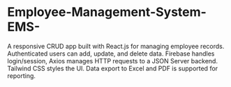 # Employee-Management-System-EMS-
A responsive CRUD app built with React.js for managing employee records. Authenticated users can add, update, and delete data. Firebase handles login/session, Axios manages HTTP requests to a JSON Server backend. Tailwind CSS styles the UI. Data export to Excel and PDF is supported for reporting.
